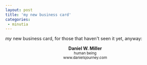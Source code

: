```yaml
---
layout: post
title: 'my new business card'
categories:
 - minutia
---
```


_my_ new business card, for those that haven't seen it yet, anyway:

<center><b>Daniel W. Miller</b><br><small>human being</small><br><small>www.danielsjourney.com</small></center>
